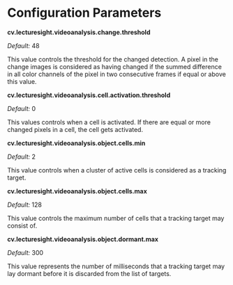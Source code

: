 # Configuration Parameters

**cv.lecturesight.videoanalysis.change.threshold**

*Default:* 48

This value controls the threshold for the changed detection. A pixel in the 
change images is considered as having changed if the summed difference in all 
color channels of the pixel in two consecutive frames if equal or above this
value.

**cv.lecturesight.videoanalysis.cell.activation.threshold**

*Default:* 0

This values controls when a cell is activated. If there are equal or more changed
pixels in a cell, the cell gets activated.

**cv.lecturesight.videoanalysis.object.cells.min**

*Default:* 2

This value controls when a cluster of active cells is considered as a tracking
target.

**cv.lecturesight.videoanalysis.object.cells.max**

*Default:* 128

This value controls the maximum number of cells that a tracking target may consist
of.

**cv.lecturesight.videoanalysis.object.dormant.max**

*Default:* 300

This value represents the number of milliseconds that a tracking target may 
lay dormant before it is discarded from the list of targets.
